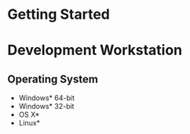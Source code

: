 Getting Started
==

Development Workstation
==

## Operating System

- Windows* 64-bit
- Windows* 32-bit
- OS X*
- Linux*




